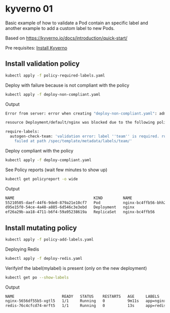 # kyverno 01

Basic example of how to validate a Pod contain an specific label and another example to add a custom label to new Pods.

Based on https://kyverno.io/docs/introduction/quick-start/

Pre requisites: [Install Kyverno](../readme.md)

## Install validation policy

```bash
kubectl apply -f policy-required-labels.yaml 
```

Deploy with failure because is not compliant with the policy

```bash
kubectl apply -f deploy-non-compliant.yaml
```
Output
```bash
Error from server: error when creating "deploy-non-compliant.yaml": admission webhook "validate.kyverno.svc-fail" denied the request: 

resource Deployment/default/nginx was blocked due to the following policies 

require-labels:
  autogen-check-team: 'validation error: label ''team'' is required. rule autogen-check-team
    failed at path /spec/template/metadata/labels/team/'
```

Deploy compliant with the policy

```bash
kubectl apply -f deploy-compliant.yaml
```

See Policy reports (wait few minutes to show up)

```bash
kubectl get policyreport -o wide 
```
Output
```bash
NAME                                   KIND         NAME                   PASS   FAIL   WARN   ERROR   SKIP   AGE
55210505-daef-44f6-9de0-879a21e10cf7   Pod          nginx-bc4ffb56-bhh2b   1      0      0      0       0      3m52s
d95e15f0-54ce-4a48-a885-6d546c3e3ebd   Deployment   nginx                  2      0      0      0       0      3m54s
ef26a29b-aa18-4711-b6f4-59a95238619a   ReplicaSet   nginx-bc4ffb56         1      0      0      0       0      3m32s
```

## Install mutating policy

```bash
kubectl apply -f policy-add-labels.yaml 
```

Deploying Redis

```bash
kubectl apply -f deploy-redis.yaml 
```

Verifyinf the label(mylabel) is present (only on the new deployment)

```bash
kubectl get po --show-labels
```
Output
```bash
NAME                     READY   STATUS    RESTARTS   AGE     LABELS
nginx-5656df55b5-xgtl5   1/1     Running   0          9m11s   app=nginx,pod-template-hash=5656df55b5,team=compliant
redis-76c4cfcd74-mrft5   1/1     Running   0          13s     app=redis,mylabel=some.value,pod-template-hash=76c4cfcd74,team=compliant.with.mutating
```

